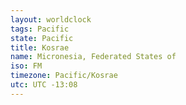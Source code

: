 ```yaml
---
layout: worldclock
tags: Pacific
state: Pacific
title: Kosrae
name: Micronesia, Federated States of
iso: FM
timezone: Pacific/Kosrae
utc: UTC -13:08
---
```


